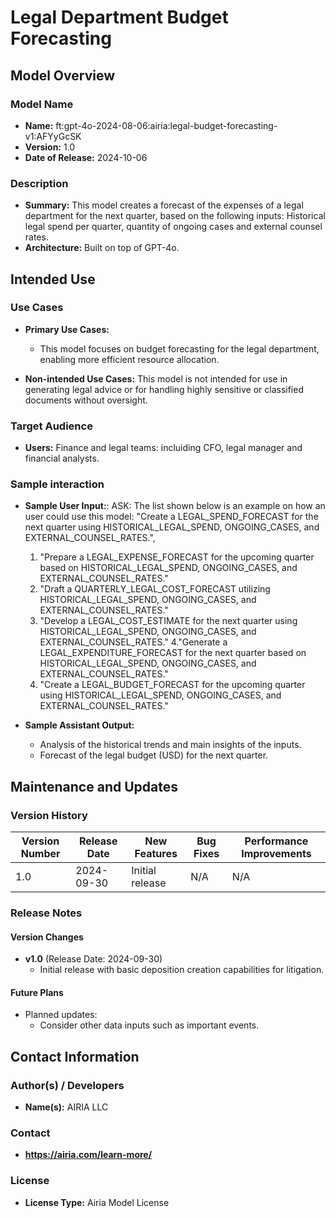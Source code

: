 # Legal Department Budget Forecasting

## Model Overview

### Model Name
- **Name:** ft:gpt-4o-2024-08-06:airia:legal-budget-forecasting-v1:AFYyGcSK
- **Version:** 1.0
- **Date of Release:** 2024-10-06

### Description
- **Summary:** This model creates a forecast of the expenses of a legal department for the next quarter, based on the following inputs: Historical legal spend per quarter, quantity of ongoing cases and external counsel rates.
- **Architecture:**  Built on top of GPT-4o.

## Intended Use

### Use Cases
- **Primary Use Cases:**
  - This model focuses on budget forecasting for the legal department, enabling more efficient resource allocation.
  
- **Non-intended Use Cases:** This model is not intended for use in generating legal advice or for handling highly sensitive or classified documents without oversight.

### Target Audience
- **Users:** Finance and legal teams: incluiding CFO, legal manager and financial analysts. 
  
### Sample interaction
- **Sample User Input:**: ASK: The list shown below is an example on how an user could use this model:
"Create a LEGAL_SPEND_FORECAST for the next quarter using HISTORICAL_LEGAL_SPEND, ONGOING_CASES, and EXTERNAL_COUNSEL_RATES.",
  1. "Prepare a LEGAL_EXPENSE_FORECAST for the upcoming quarter based on HISTORICAL_LEGAL_SPEND, ONGOING_CASES, and EXTERNAL_COUNSEL_RATES."
  2. "Draft a QUARTERLY_LEGAL_COST_FORECAST utilizing HISTORICAL_LEGAL_SPEND, ONGOING_CASES, and EXTERNAL_COUNSEL_RATES."
  3. "Develop a LEGAL_COST_ESTIMATE for the next quarter using HISTORICAL_LEGAL_SPEND, ONGOING_CASES, and EXTERNAL_COUNSEL_RATES."
  4."Generate a LEGAL_EXPENDITURE_FORECAST for the next quarter based on HISTORICAL_LEGAL_SPEND, ONGOING_CASES, and EXTERNAL_COUNSEL_RATES."
  5. "Create a LEGAL_BUDGET_FORECAST for the upcoming quarter using HISTORICAL_LEGAL_SPEND, ONGOING_CASES, and EXTERNAL_COUNSEL_RATES."

- **Sample Assistant Output:**
  - Analysis of the historical trends and main insights of the inputs.
  - Forecast of the legal budget (USD) for the next quarter.




## Maintenance and Updates

### Version History
| Version Number | Release Date | New Features                  | Bug Fixes                   | Performance Improvements     |
|----------------|--------------|-------------------------------|-----------------------------|------------------------------|
| 1.0            | 2024-09-30  | Initial release               | N/A | N/A |



### Release Notes
#### Version Changes
- **v1.0** (Release Date: 2024-09-30)
  - Initial release with basic deposition creation capabilities for litigation. 


#### Future Plans
- Planned updates: 
  - Consider other data inputs such as important events.

## Contact Information

### Author(s) / Developers
- **Name(s):** AIRIA LLC

### Contact
- **https://airia.com/learn-more/** 

### License
- **License Type:** Airia Model License
